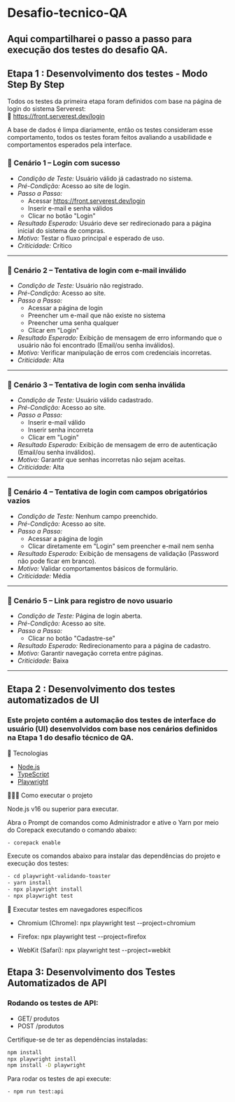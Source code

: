 # Desafio-tecnico-QA

## Aqui compartilharei o passo a passo para execução dos testes do desafio QA.

## Etapa 1 : Desenvolvimento dos testes - Modo Step By Step
Todos os testes da primeira etapa foram definidos com base na página de login do sistema Serverest:  
🔗 https://front.serverest.dev/login

  A base de dados é limpa diariamente, então os testes consideram esse comportamento,
todos os testes foram feitos avaliando a usabilidade e comportamentos esperados pela interface.


### 🔹 Cenário 1 – Login com sucesso

- *Condição de Teste:* Usuário válido já cadastrado no sistema.
- *Pré-Condição:* Acesso ao site de login.
- *Passo a Passo:*
  - Acessar https://front.serverest.dev/login
  - Inserir e-mail e senha válidos
  - Clicar no botão "Login"
- *Resultado Esperado:* Usuário deve ser redirecionado para a página inicial do sistema de compras.
- *Motivo:* Testar o fluxo principal e esperado de uso.
- *Criticidade:* Crítico

---

### 🔹 Cenário 2 – Tentativa de login com e-mail inválido

- *Condição de Teste:* Usuário não registrado.
- *Pré-Condição:* Acesso ao site.
- *Passo a Passo:*
  - Acessar a página de login
  - Preencher um e-mail que não existe no sistema
  - Preencher uma senha qualquer
  - Clicar em "Login"
- *Resultado Esperado:* Exibição de mensagem de erro informando que o usuário não foi encontrado (Email/ou senha inválidos).
- *Motivo:* Verificar manipulação de erros com credenciais incorretas.
- *Criticidade:* Alta

---

### 🔹 Cenário 3 – Tentativa de login com senha inválida

- *Condição de Teste:* Usuário válido cadastrado.
- *Pré-Condição:* Acesso ao site.
- *Passo a Passo:*
  - Inserir e-mail válido
  - Inserir senha incorreta
  - Clicar em "Login"
- *Resultado Esperado:* Exibição de mensagem de erro de autenticação (Email/ou senha inválidos).
- *Motivo:* Garantir que senhas incorretas não sejam aceitas.
- *Criticidade:* Alta

---

### 🔹 Cenário 4 – Tentativa de login com campos obrigatórios vazios

- *Condição de Teste:* Nenhum campo preenchido.
- *Pré-Condição:* Acesso ao site.
- *Passo a Passo:*
  - Acessar a página de login
  - Clicar diretamente em "Login" sem preencher e-mail nem senha
- *Resultado Esperado:* Exibição de mensagens de validação (Password não pode ficar em branco).
- *Motivo:* Validar comportamentos básicos de formulário.
- *Criticidade:* Média

---

### 🔹 Cenário 5 – Link para registro de novo usuario

- *Condição de Teste:* Página de login aberta.
- *Pré-Condição:* Acesso ao site.
- *Passo a Passo:*
  - Clicar no botão "Cadastre-se"
- *Resultado Esperado:* Redirecionamento para a página de cadastro.
- *Motivo:* Garantir navegação correta entre páginas.
- *Criticidade:* Baixa

---

## Etapa 2 : Desenvolvimento dos testes automatizados de UI

### Este projeto contém a automação dos testes de interface do usuário (UI) desenvolvidos com base nos cenários definidos na Etapa 1 do desafio técnico de QA.

🚀 Tecnologias
- [Node.js](https://nodejs.org/)
- [TypeScript](https://www.typescriptlang.org/)
- [Playwright](https://playwright.dev/)
  
👨🏻‍💻 Como executar o projeto

Node.js v16 ou superior para executar.

Abra o Prompt de comandos como Administrador e ative o Yarn por meio do Corepack executando o comando abaixo:
```bash
- corepack enable
  ```
Execute os comandos abaixo para instalar das dependências do projeto e execução dos testes:
```bash
- cd playwright-validando-toaster
- yarn install
- npx playwright install
- npx playwright test
```
📌 Executar testes em navegadores específicos
  
- Chromium (Chrome): npx playwright test --project=chromium

- Firefox: npx playwright test --project=firefox

- WebKit (Safari): npx playwright test --project=webkit
 
## Etapa 3: Desenvolvimento dos Testes Automatizados de API

### Rodando os testes de API:
- GET/ produtos
- POST /produtos

Certifique-se de ter as dependências instaladas:

```bash
npm install
npx playwright install
npm install -D playwright
```

Para rodar os testes de api execute:
```bash
- npm run test:api
```
